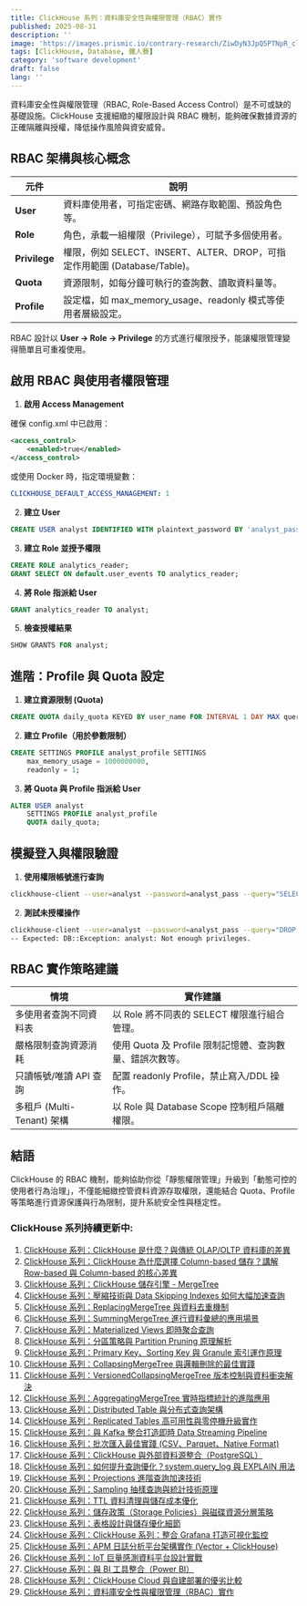 ```yaml
---
title: ClickHouse 系列：資料庫安全性與權限管理（RBAC）實作
published: 2025-08-31
description: ''
image: 'https://images.prismic.io/contrary-research/ZiwDyN3JpQ5PTNpR_clickhousecover.png?auto=format,compress'
tags: [ClickHouse, Database, 鐵人賽]
category: 'software development'
draft: false 
lang: ''
---
```


資料庫安全性與權限管理（RBAC, Role-Based Access Control）是不可或缺的基礎設施。ClickHouse 支援細緻的權限設計與 RBAC 機制，能夠確保數據資源的正確隔離與授權，降低操作風險與資安威脅。

## RBAC 架構與核心概念

| 元件            | 說明                                                       |
| ------------- | -------------------------------------------------------- |
| **User**      | 資料庫使用者，可指定密碼、網路存取範圍、預設角色等。                               |
| **Role**      | 角色，承載一組權限（Privilege），可賦予多個使用者。                           |
| **Privilege** | 權限，例如 SELECT、INSERT、ALTER、DROP，可指定作用範圍 (Database/Table)。 |
| **Quota**     | 資源限制，如每分鐘可執行的查詢數、讀取資料量等。                                 |
| **Profile**   | 設定檔，如 max\_memory\_usage、readonly 模式等使用者層級設定。            |

RBAC 設計以 **User → Role → Privilege** 的方式進行權限授予，能讓權限管理變得簡單且可重複使用。


## 啟用 RBAC 與使用者權限管理

1. **啟用 Access Management**

確保 config.xml 中已啟用：

```xml
<access_control>
    <enabled>true</enabled>
</access_control>
```

或使用 Docker 時，指定環境變數：

```yaml
CLICKHOUSE_DEFAULT_ACCESS_MANAGEMENT: 1
```

2. **建立 User**

```sql
CREATE USER analyst IDENTIFIED WITH plaintext_password BY 'analyst_pass';
```

3. **建立 Role 並授予權限**

```sql
CREATE ROLE analytics_reader;
GRANT SELECT ON default.user_events TO analytics_reader;
```

4. **將 Role 指派給 User**

```sql
GRANT analytics_reader TO analyst;
```

5. **檢查授權結果**

```sql
SHOW GRANTS FOR analyst;
```


## 進階：Profile 與 Quota 設定

1. **建立資源限制 (Quota)**

```sql
CREATE QUOTA daily_quota KEYED BY user_name FOR INTERVAL 1 DAY MAX queries = 1000, errors = 100;
```

2. **建立 Profile（用於參數限制）**

```sql
CREATE SETTINGS PROFILE analyst_profile SETTINGS
    max_memory_usage = 1000000000,
    readonly = 1;
```

3. **將 Quota 與 Profile 指派給 User**

```sql
ALTER USER analyst
    SETTINGS PROFILE analyst_profile
    QUOTA daily_quota;
```


## 模擬登入與權限驗證

1. **使用權限帳號進行查詢**

```bash
clickhouse-client --user=analyst --password=analyst_pass --query="SELECT * FROM default.user_events LIMIT 10"
```

2. **測試未授權操作**

```bash
clickhouse-client --user=analyst --password=analyst_pass --query="DROP TABLE default.user_events"
-- Expected: DB::Exception: analyst: Not enough privileges.
```


## RBAC 實作策略建議

| 情境                    | 實作建議                                 |
| --------------------- | ------------------------------------ |
| 多使用者查詢不同資料表            | 以 Role 將不同表的 SELECT 權限進行組合管理。        |
| 嚴格限制查詢資源消耗            | 使用 Quota 及 Profile 限制記憶體、查詢數量、錯誤次數等。 |
| 只讀帳號/唯讀 API 查詢        | 配置 readonly Profile，禁止寫入/DDL 操作。     |
| 多租戶 (Multi-Tenant) 架構 | 以 Role 與 Database Scope 控制租戶隔離權限。    |


## 結語

ClickHouse 的 RBAC 機制，能夠協助你從「靜態權限管理」升級到「動態可控的使用者行為治理」，不僅能細緻控管資料資源存取權限，還能結合 Quota、Profile 等策略進行資源保護與行為限制，提升系統安全性與穩定性。


### ClickHouse 系列持續更新中:

1. [ClickHouse 系列：ClickHouse 是什麼？與傳統 OLAP/OLTP 資料庫的差異](https://blog.vicwen.app/posts/what-is-clickhouse/)
2. [ClickHouse 系列：ClickHouse 為什麼選擇 Column-based 儲存？講解 Row-based 與 Column-based 的核心差異](https://blog.vicwen.app/posts/clickhouse-column-row-based-storage/)
3. [ClickHouse 系列：ClickHouse 儲存引擎 - MergeTree](https://blog.vicwen.app/posts/clickhouse-mergetree-engine)
4. [ClickHouse 系列：壓縮技術與 Data Skipping Indexes 如何大幅加速查詢](https://blog.vicwen.app/posts/clickhouse-compression-skipping-index/)
5. [ClickHouse 系列：ReplacingMergeTree 與資料去重機制](https://blog.vicwen.app/posts/clickhouse-replacingmergetree-deduplication/)
6. [ClickHouse 系列：SummingMergeTree 進行資料彙總的應用場景](https://blog.vicwen.app/posts/clickhouse-summingmergetree-aggregation/)
7. [ClickHouse 系列：Materialized Views 即時聚合查詢](https://blog.vicwen.app/posts/clickhouse-materialized-view/)
8. [ClickHouse 系列：分區策略與 Partition Pruning 原理解析](https://blog.vicwen.app/posts/clickhouse-partition-pruning/)
9. [ClickHouse 系列：Primary Key、Sorting Key 與 Granule 索引運作原理](https://blog.vicwen.app/posts/clickhouse-primary-sorting-key/)
10. [ClickHouse 系列：CollapsingMergeTree 與邏輯刪除的最佳實踐](https://blog.vicwen.app/posts/clickhouse-collapsingmergetree/)
11. [ClickHouse 系列：VersionedCollapsingMergeTree 版本控制與資料衝突解決](https://blog.vicwen.app/posts/clickhouse-versioned-collapsingmergetree/)
12. [ClickHouse 系列：AggregatingMergeTree 實時指標統計的進階應用](https://blog.vicwen.app/posts/clickhouse-aggregatingmergetree/)
13. [ClickHouse 系列：Distributed Table 與分布式查詢架構](https://blog.vicwen.app/posts/clickhouse-distributed-table-architecture/)
14. [ClickHouse 系列：Replicated Tables 高可用性與零停機升級實作](https://blog.vicwen.app/posts/clickhouse-replication-failover/)
15. [ClickHouse 系列：與 Kafka 整合打造即時 Data Streaming Pipeline](https://blog.vicwen.app/posts/clickhouse-kafka-data-streaming-pipeline/)
16. [ClickHouse 系列：批次匯入最佳實踐 (CSV、Parquet、Native Format)](https://blog.vicwen.app/posts/clickhouse-batch-import/)
17. [ClickHouse 系列：ClickHouse 與外部資料源整合（PostgreSQL）](https://blog.vicwen.app/posts/clickhouse-external-data-integration/)
18. [ClickHouse 系列：如何提升查詢優化？system.query_log 與 EXPLAIN 用法](https://blog.vicwen.app/posts/clickhouse-query-log-explain/)
19. [ClickHouse 系列：Projections 進階查詢加速技術](https://blog.vicwen.app/posts/clickhouse-projections-optimization/)
20. [ClickHouse 系列：Sampling 抽樣查詢與統計技術原理](https://blog.vicwen.app/posts/clickhouse-sampling-statistics/)
21. [ClickHouse 系列：TTL 資料清理與儲存成本優化](https://blog.vicwen.app/posts/clickhouse-ttl-storage-management/)
22. [ClickHouse 系列：儲存政策（Storage Policies）與磁碟資源分層策略](https://blog.vicwen.app/posts/clickhouse-storage-policies/)
23. [ClickHouse 系列：表格設計與儲存優化細節](https://blog.vicwen.app/posts/clickhouse-schemas-storage-improvement/)
24. [ClickHouse 系列：ClickHouse 系列：整合 Grafana 打造可視化監控](https://blog.vicwen.app/posts/clickhouse-grafana-dashboard/)
25. [ClickHouse 系列：APM 日誌分析平台架構實作 (Vector + ClickHouse)](https://blog.vicwen.app/posts/clickhouse-apm-log-analytics/)
26. [ClickHouse 系列：IoT 巨量感測資料平台設計實戰](https://blog.vicwen.app/posts/clickhouse-iot-analytics/)
27. [ClickHouse 系列：與 BI 工具整合（Power BI）](https://blog.vicwen.app/posts/clickhouse-bi-integration/)
28. [ClickHouse 系列：ClickHouse Cloud 與自建部署的優劣比較](https://blog.vicwen.app/posts/clickhouse-cloud-vs-self-host/)
29. [ClickHouse 系列：資料庫安全性與權限管理（RBAC）實作](https://blog.vicwen.app/posts/clickhouse-security-rbac/)


